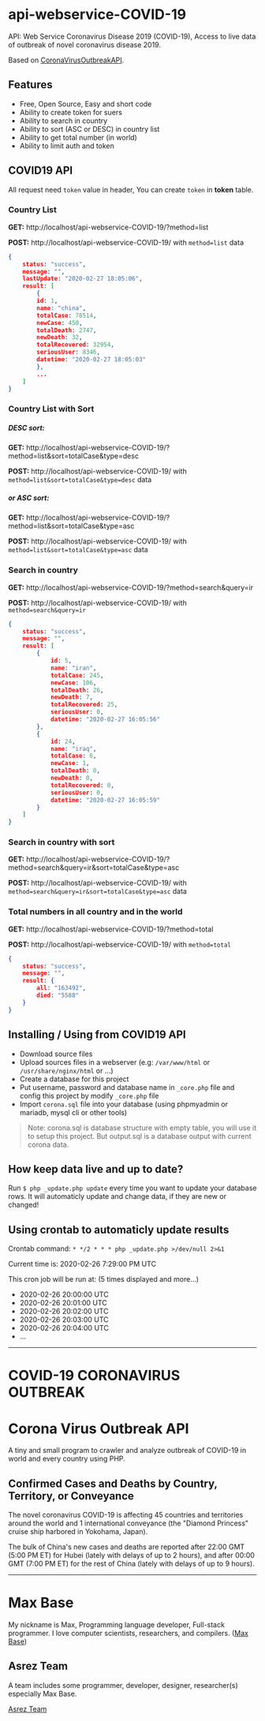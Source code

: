 # api-webservice-COVID-19

API: Web Service Coronavirus Disease 2019 (COVID-19), Access to live data of outbreak of novel coronavirus disease 2019.

Based on [CoronaVirusOutbreakAPI](https://github.com/BaseMax/CoronaVirusOutbreakAPI).

## Features

- Free, Open Source, Easy and short code
- Ability to create token for suers
- Ability to search in country
- Ability to sort (ASC or DESC) in country list
- Ability to get total number (in world)
- Ability to limit auth and token

## COVID19 API

All request need `token` value in header, You can create `token` in **token** table.

### Country List

**GET:** http://localhost/api-webservice-COVID-19/?method=list

**POST:** http://localhost/api-webservice-COVID-19/ with `method=list` data

```json
{
	status: "success",
	message: "",
	lastUpdate: "2020-02-27 18:05:06",
	result: [
		{
		id: 1,
		name: "china",
		totalCase: 78514,
		newCase: 450,
		totalDeath: 2747,
		newDeath: 32,
		totalRecovered: 32954,
		seriousUser: 8346,
		datetime: "2020-02-27 18:05:03"
		},
		...
	]
}
```

### Country List with Sort

##### DESC sort:

**GET:** http://localhost/api-webservice-COVID-19/?method=list&sort=totalCase&type=desc

**POST:** http://localhost/api-webservice-COVID-19/ with `method=list&sort=totalCase&type=desc` data

##### or ASC sort:

**GET:** http://localhost/api-webservice-COVID-19/?method=list&sort=totalCase&type=asc

**POST:** http://localhost/api-webservice-COVID-19/ with `method=list&sort=totalCase&type=asc` data

### Search in country

**GET:** http://localhost/api-webservice-COVID-19/?method=search&query=ir

**POST:** http://localhost/api-webservice-COVID-19/ with `method=search&query=ir`

```json
{
	status: "success",
	message: "",
	result: [
		{
			id: 5,
			name: "iran",
			totalCase: 245,
			newCase: 106,
			totalDeath: 26,
			newDeath: 7,
			totalRecovered: 25,
			seriousUser: 0,
			datetime: "2020-02-27 16:05:56"
		},
		{
			id: 24,
			name: "iraq",
			totalCase: 6,
			newCase: 1,
			totalDeath: 0,
			newDeath: 0,
			totalRecovered: 0,
			seriousUser: 0,
			datetime: "2020-02-27 16:05:59"
		}
	]
}
```

### Search in country with sort

**GET:** http://localhost/api-webservice-COVID-19/?method=search&query=ir&sort=totalCase&type=asc

**POST:** http://localhost/api-webservice-COVID-19/ with `method=search&query=ir&sort=totalCase&type=asc` data


### Total numbers in all country and in the world

**GET:** http://localhost/api-webservice-COVID-19/?method=total

**POST:** http://localhost/api-webservice-COVID-19/ with `method=total`

```json
{
	status: "success",
	message: "",
	result: {
		all: "163492",
		died: "5588"
	}
}
```

## Installing / Using from COVID19 API

- Download source files
- Upload sources files in a webserver (e.g: `/var/www/html` or `/usr/share/nginx/html` or ...)
- Create a database for this project
- Put username, password and database name in `_core.php` file and config this project by modify `_core.php` file
- Import `corona.sql` file into your database (using phpmyadmin or mariadb, mysql cli or other tools)

> Note: corona.sql is database structure with empty table, you will use it to setup this project. But output.sql is a database output with current corona data.

## How keep data live and up to date?

Run `$ php _update.php update` every time you want to update your database rows.
It will automaticly update and change data, if they are new or changed!

## Using crontab to automaticly update results

Crontab command: `* */2 * * * php _update.php >/dev/null 2>&1`

Current time is: 2020-02-26 7:29:00 PM UTC

This cron job will be run at: (5 times displayed and more...)

- 2020-02-26 20:00:00 UTC
- 2020-02-26 20:01:00 UTC
- 2020-02-26 20:02:00 UTC
- 2020-02-26 20:03:00 UTC
- 2020-02-26 20:04:00 UTC
- ...

----------

# COVID-19 CORONAVIRUS OUTBREAK

# Corona Virus Outbreak API

A tiny and small program to crawler and analyze outbreak of COVID-19 in world and every country using PHP.

## Confirmed Cases and Deaths by Country, Territory, or Conveyance

The novel coronavirus COVID-19 is affecting 45 countries and territories around the world and 1 international conveyance (the "Diamond Princess" cruise ship harbored in Yokohama, Japan).

The bulk of China's new cases and deaths are reported after 22:00 GMT (5:00 PM ET) for Hubei (lately with delays of up to 2 hours), and after 00:00 GMT (7:00 PM ET) for the rest of China (lately with delays of up to 9 hours).

---------

# Max Base

My nickname is Max, Programming language developer, Full-stack programmer. I love computer scientists, researchers, and compilers. ([Max Base](https://maxbase.org/))

## Asrez Team

A team includes some programmer, developer, designer, researcher(s) especially Max Base.

[Asrez Team](https://www.asrez.com/)
